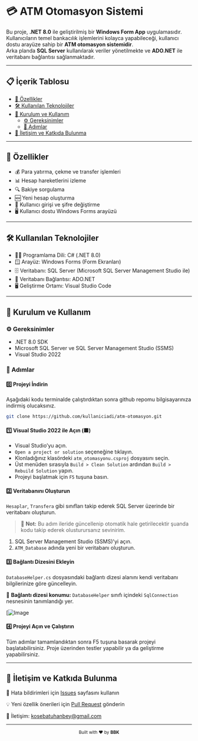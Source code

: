 ﻿# 💳 ATM Otomasyon Sistemi  
Bu proje, **.NET 8.0** ile geliştirilmiş bir **Windows Form App** uygulamasıdır.  
Kullanıcıların temel bankacılık işlemlerini kolayca yapabileceği, kullanıcı dostu arayüze sahip bir **ATM otomasyon sistemidir**.  
Arka planda **SQL Server** kullanılarak veriler yönetilmekte ve **ADO.NET** ile veritabanı bağlantısı sağlanmaktadır.

---

## 📋 İçerik Tablosu
- [🌟 Özellikler](#-özellikler)  
- [🛠️ Kullanılan Teknolojiler](#%EF%B8%8F-kullan%C4%B1lan-teknolojiler)    
- [📝 Kurulum ve Kullanım](#-kurulum-ve-kullanım)
  - [⚙️ Gereksinimler](#%EF%B8%8F-gereksinimler)
  - [🚀 Adımlar](#-adımlar)
- [🤝 İletişim ve Katkıda Bulunma](#-iletişim-ve-katkıda-bulunma)



---

## 🌟 Özellikler
- 💰 Para yatırma, çekme ve transfer işlemleri  
- 📊 Hesap hareketlerini izleme  
- 🔍 Bakiye sorgulama  
- 🆕 Yeni hesap oluşturma  
- 🔐 Kullanıcı girişi ve şifre değiştirme  
- 🖥️ Kullanıcı dostu Windows Forms arayüzü  

---

## 🛠️ Kullanılan Teknolojiler
- 👨‍💻 Programlama Dili: C# (.NET 8.0)  
- 🪟 Arayüz: Windows Forms (Form Ekranları)  
- 🗄️ Veritabanı: SQL Server (Microsoft SQL Server Management Studio ile)  
- 🔌 Veritabanı Bağlantısı: ADO.NET  
- 🖥️ Geliştirme Ortamı: Visual Studio Code  

---

## 📝 Kurulum ve Kullanım 

### ⚙️ Gereksinimler
- .NET 8.0 SDK  
- Microsoft SQL Server ve SQL Server Management Studio (SSMS)  
- Visual Studio 2022  

### 🚀 Adımlar

#### 0️⃣ Projeyi İndirin  
Aşağıdaki kodu terminalde çalıştırdıktan sonra github repomu bilgisayarınıza indirmiş olucaksınız.
``` bash
git clone https://github.com/kullaniciadi/atm-otomasyon.git
```

#### 1️⃣ Visual Studio 2022 ile Açın (🟪)

- Visual Studio’yu açın.  
- `Open a project or solution` seçeneğine tıklayın.  
- Klonladığınız klasördeki `atm_otomasyonu.csproj` dosyasını seçin.  
- Üst menüden sırasıyla `Build > Clean Solution` ardından `Build > Rebuild Solution` yapın.  
- Projeyi başlatmak için `F5` tuşuna basın.


#### 2️⃣ Veritabanını Oluşturun

`Hesaplar`, `Transfera` gibi sınıfları takip ederek SQL Server üzerinde bir veritabanı oluşturun.

> 📝 **Not:** Bu adım ileride güncellenip otomatik hale getirilecektir şuanda kodu takip ederek olusturursanız sevinirim.

1. SQL Server Management Studio (SSMS)'yi açın.  
2. `ATM_Database` adında yeni bir veritabanı oluşturun.

#### 3️⃣ Bağlantı Dizesini Ekleyin

`DatabaseHelper.cs` dosyasındaki bağlantı dizesi alanını kendi veritabanı bilgilerinize göre güncelleyin.

📌 **Bağlantı dizesi konumu:**
`DatabaseHelper` sınıfı içindeki `SqlConnection` nesnesinin tanımlandığı yer.

[![Image](![Image](https://github.com/user-attachments/assets/3e94bfa2-e1ff-4b21-a157-ada3913b6296))

#### 4️⃣ Projeyi Açın ve Çalıştırın

Tüm adımlar tamamlandıktan sonra F5 tuşuna basarak projeyi başlatabilirsiniz.
Proje üzerinden testler yapabilir ya da geliştirme yapabilirsiniz.

---
## 🤝 İletişim ve Katkıda Bulunma

🐛 Hata bildirimleri için [Issues](https://github.com/Batuhanbey-kose/atm_otomasyonu/issues) sayfasını kullanın

💡 Yeni özellik önerileri için [Pull Request](https://github.com/Batuhanbey-kose/atm_otomasyonu/pulls) gönderin

📧 İletişim: kosebatuhanbey@gmail.com

---
<p align="center">
  <small>Built with ❤️ by <strong>BBK</strong>
</p>
